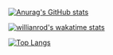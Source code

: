 <!-- <a href="https://github.com/anuraghazra/github-readme-stats">
  <img align="left" src="https://github-readme-stats.vercel.app/api?username=uglo1&count_private=true&show_icons=true&theme=highcontrast" />
</a>
<a href="https://github.com/anuraghazra/github-readme-stats">
  <img align="left" src="https://github-readme-stats.vercel.app/api/top-langs/?username=uglo1&theme=highcontrast" />
</a> -->

[![Anurag's GitHub stats](https://github-readme-stats.vercel.app/api?username=uglo1&count_private=true&show_icons=true&theme=highcontrast)](https://github.com/anuraghazra/github-readme-stats)


[![willianrod's wakatime stats](https://github-readme-stats.vercel.app/api/wakatime?username=UGLO&layout=compact&theme=highcontrast)](https://github.com/anuraghazra/github-readme-stats)

[![Top Langs](https://github-readme-stats.vercel.app/api/top-langs/?username=uglo1&theme=highcontrast)](https://github.com/anuraghazra/github-readme-stats)

